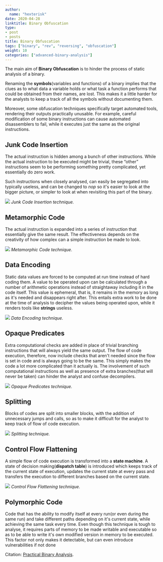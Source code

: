 ```yaml
---
author:
  name: "hexterisk"
date: 2020-04-28
linktitle: Binary Obfuscation
type:
- post
- posts
title: Binary Obfuscation
tags: ["binary", "rev", "reversing", "obfuscation"]
weight: 10
categories: ["advanced-binary-analysis"]
---
```


The main aim of **Binary Obfuscation** is to hinder the process of static analysis of a binary. 

Renaming the **symbols**(variables and functions) of a binary implies that the clues as to what data a variable holds or what task a function performs that could be obtained from their names, are lost. This makes it a little harder for the analysts to keep a track of all the symbols without documenting them. 

Moreover, some obfuscation techniques specifically target automated tools, rendering their outputs practically unusable. For example, careful modification of some binary instructions can cause automated disassemblers to fail, while it executes just the same as the original instructions.

## Junk Code Insertion

The actual instruction is hidden among a bunch of other instructions. While the actual instruction to be executed might be trivial, these “other” instructions seem to be performing something pretty complicated, yet essentially do zero work.

Such instructions when closely analysed, can easily be segregated into typically useless, and can be changed to _nop_ so it's easier to look at the bigger picture, or simpler to look at when revisiting this part of the binary.

![](/Binary_Obfuscation/cc5ac2e806cd2b62.gif)
_Junk Code Insertion technique._

## Metamorphic Code

The actual instruction is expanded into a series of instruction that essentially give the same result. The effectiveness depends on the creativity of how complex can a simple instruction be made to look.

![](/Binary_Obfuscation/efa49547f45c2d7e.gif)
_Metamorphic Code technique._

## Data Encoding

Static data values are forced to be computed at run time instead of hard coding them. A value to be operated upon can be calculated through a number of arithmetic operations instead of straightaway including it in the code itself. This value is ephemeral, that is, it remains in the memory as long as it's needed and disappears right after. This entails extra work to be done at the time of analysis to decipher the values being operated upon, while it renders tools like **strings** useless.

![](/Binary_Obfuscation/de138c9f51bad4b5.gif)
_Data Encoding technique._

## Opaque Predicates

Extra computational checks are added in place of trivial branching instructions that will always yield the same output. The flow of code execution, therefore, now include checks that aren't needed since the flow is set in code and is always going to be the same. This simply makes the code a lot more complicated than it actually is. The involvement of such computational instructions as well as presence of extra branches(that will never be taken) can hinder the analyst and confuse decompilers.

![](/Binary_Obfuscation/2_image.png)
_Opaque Predicates technique._

## Splitting

Blocks of codes are split into smaller blocks, with the addition of unnecessary jumps and calls, so as to make it difficult for the analyst to keep track of flow of code execution.

![](/Binary_Obfuscation/1_image.png)
_Splitting technique._

## Control Flow Flattening

A simple flow of code execution is transformed into a **state machine**. A state of decision making(**dispatch table**) is introduced which keeps track of the current state of execution, updates the current state at every pass and transfers the execution to different branches based on the current state.

![](/Binary_Obfuscation/350577af599d101d.gif)
_Control Flow Flattening technique._

## Polymorphic Code

Code that has the ability to modify itself at every run(or even during the same run) and take different paths depending on it's current state, while achieving the same task every time. Even though this technique is tough to analyse, it requires parts of memory to be made writable and executable so as to be able to write it's own modified version in memory to be executed. This factor not only makes it detectable, but can even introduce vulnerabilities if not done 

Citation: [Practical Binary Analysis](https://nostarch.com/binaryanalysis).